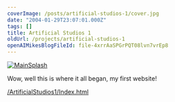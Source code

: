 ```yaml
---
coverImage: /posts/artificial-studios-1/cover.jpg
date: "2004-01-29T23:07:01.000Z"
tags: []
title: Artificial Studios 1
oldUrl: /projects/artificial-studios-1
openAIMikesBlogFileId: file-4xrrAaSPGrPQT08lvn7vrEp8
---
```


[![](https://www.mikecann.blog/wp-content/uploads/2011/10/MainSplash.gif "MainSplash")](https://www.mikecann.blog/wp-content/uploads/2011/10/MainSplash.gif)

Wow, well this is where it all began, my first website!

[/ArtificialStudios1/Index.html](/ArtificialStudios1/Index.html)
